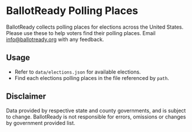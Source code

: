 # BallotReady Polling Places

BallotReady collects polling places for elections across the United States. Please use these to help voters find their polling places. Email info@ballotready.org with any feedback.

## Usage

* Refer to `data/elections.json` for available elections.
* Find each elections polling places in the file referenced by `path`.

## Disclaimer

Data provided by respective state and county governments, and is subject to change. BallotReady is not responsible for errors, omissions or changes by government provided list.
